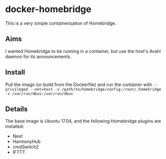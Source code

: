 # docker-homebridge

This is a very simple containerisation of Homebridge.

## Aims

I wanted Homebridge to be running in a container, but use the host's Avahi daemon for its announcements.

## Install

Pull the image (or build from the Dockerfile) and run the container with ```--privileged --net=host -v /path/to/homebridge/config:/root/.homebridge -v /var/run/dbus:/var/run/dbus```

## Details

The base image is Ubuntu 17.04, and the following Homebridge plugins are installed:

 * Nest
 * HarmonyHub
 * cmdSwitch2
 * IFTTT
